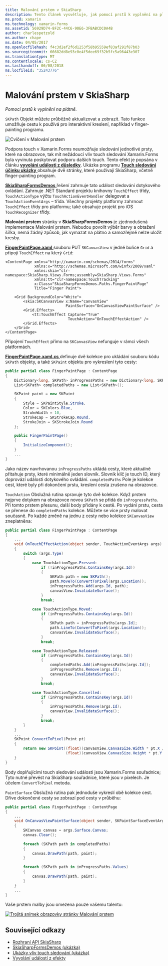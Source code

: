 ```yaml
---
title: Malování prstem v SkiaSharp
description: Tento článek vysvětluje, jak pomocí prstů k vyplnění na plátně SkiaSharp v aplikaci Xamarin.Forms a to ukazuje s ukázkový kód.
ms.prod: xamarin
ms.technology: xamarin-forms
ms.assetid: 56929D74-8F2C-44C6-90E6-3FBABCDC0A4B
author: charlespetzold
ms.author: chape
ms.date: 04/05/2017
ms.openlocfilehash: f4c3d2ef2f6d1253f58b95559ef83af291f87b03
ms.sourcegitcommit: 66682dd8e93c0e4f5dee69f32b5fc5a96443e307
ms.translationtype: MT
ms.contentlocale: cs-CZ
ms.lasthandoff: 06/08/2018
ms.locfileid: "35243776"
---
```

# <a name="finger-painting-in-skiasharp"></a>Malování prstem v SkiaSharp

_Pomocí prstů k vyplnění na plátně._

`SKPath` Objekt můžete průběžně aktualizovat a zobrazit. Tato funkce umožňuje cestu k používá pro interaktivní kreslení, například v finger-painting programu.

![](finger-paint-images/fingerpaintsample.png "Cvičení v Malování prstem")

Podpora touch v Xamarin.Forms neumožňuje sledování jednotlivé prsty, které na obrazovce, tak mít nežádoucí vliv touch sledování Xamarin.Forms byla vyvinuta poskytovat podporu dalších touch. Tento efekt je popsána v článku [ **vyvolání události z důsledky**](~/xamarin-forms/app-fundamentals/effects/touch-tracking.md). Ukázka programu [ **Touch sledování účinku ukázky** ](https://developer.xamarin.com/samples/xamarin-forms/Effects/TouchTrackingEffectDemos/) obsahuje dvě stránky, které používají SkiaSharp, včetně finger-painting program.

[ **SkiaSharpFormsDemos** ](https://developer.xamarin.com/samples/xamarin-forms/SkiaSharpForms/Demos/) řešení zahrnuje tato událost sledování dotykového ovládání. Zahrnuje .NET Standard projektu knihovny `TouchEffect` třídy, `TouchActionType` výčtu `TouchActionEventHandler` delegovat a `TouchActionEventArgs` – třída. Všechny projekty platformy zahrnout `TouchEffect` třídy pro platformu; také obsahuje projekt pro iOS `TouchRecognizer` třídy.

**Malování prstem** stránky v **SkiaSharpFormsDemos** je zjednodušená implementace Malování prstem. Nebudou povolit výběr barvy a obtažení šířka, nemá žádný způsob, jak vymazat na plátno a samozřejmě nelze uložit kresby.

[ **FingerPaintPage.xaml** ](https://github.com/xamarin/xamarin-forms-samples/blob/master/SkiaSharpForms/Demos/Demos/SkiaSharpFormsDemos/LinesAndPaths/FingerPaintPage.xaml) souboru PUT `SKCanvasView` v jedné buňce `Grid` a připojí `TouchEffect` na který `Grid`:

```xaml
<ContentPage xmlns="http://xamarin.com/schemas/2014/forms"
             xmlns:x="http://schemas.microsoft.com/winfx/2009/xaml"
             xmlns:skia="clr-namespace:SkiaSharp.Views.Forms;assembly=SkiaSharp.Views.Forms"
             xmlns:tt="clr-namespace:TouchTracking"
             x:Class="SkiaSharpFormsDemos.Paths.FingerPaintPage"
             Title="Finger Paint">

    <Grid BackgroundColor="White">
        <skia:SKCanvasView x:Name="canvasView"
                           PaintSurface="OnCanvasViewPaintSurface" />
        <Grid.Effects>
            <tt:TouchEffect Capture="True"
                            TouchAction="OnTouchEffectAction" />
        </Grid.Effects>
    </Grid>
</ContentPage>
```

Připojení `TouchEffect` přímo na `SKCanvasView` nefunguje v rámci všech platformách.

[ **FingerPaintPage.xaml.cs** ](https://github.com/xamarin/xamarin-forms-samples/blob/master/SkiaSharpForms/Demos/Demos/SkiaSharpFormsDemos/LinesAndPaths/FingerPaintPage.xaml.cs) definuje dvě kolekce pro ukládání souboru kódu `SKPath` objekty, a také `SKPaint` objektu pro vykreslení tyto cesty:

```csharp
public partial class FingerPaintPage : ContentPage
{
    Dictionary<long, SKPath> inProgressPaths = new Dictionary<long, SKPath>();
    List<SKPath> completedPaths = new List<SKPath>();

    SKPaint paint = new SKPaint
    {
        Style = SKPaintStyle.Stroke,
        Color = SKColors.Blue,
        StrokeWidth = 10,
        StrokeCap = SKStrokeCap.Round,
        StrokeJoin = SKStrokeJoin.Round
    };

    public FingerPaintPage()
    {
        InitializeComponent();
    }
    ...
}
```

Jako název navrhovanou `inProgressPaths` ukládá cesty, které aktuálně přitahuje prsty, které minimálně jeden slovník. Slovník klíč je touch ID, který doprovází události dotykového ovládání. `completedPaths` Pole je kolekce cest, které byly při dokončení prstu, kreslení cesta zrušeno na obrazovce.

`TouchAction` Obslužná rutina spravuje tyto dvě kolekce. Když prstem nejprve dotykem na obrazovce novou `SKPath` se přidá do `inProgressPaths`. Při tomto prstem přesunu, další body přidány k cestě. Po vydání prstu, cesta se přenese do `completedPaths` kolekce. Můžete se více prsty malovat současně. Po každé změně na jednu z cesty nebo kolekce `SKCanvasView` zneplatněna:

```csharp
public partial class FingerPaintPage : ContentPage
{
    ...
    void OnTouchEffectAction(object sender, TouchActionEventArgs args)
    {
        switch (args.Type)
        {
            case TouchActionType.Pressed:
                if (!inProgressPaths.ContainsKey(args.Id))
                {
                    SKPath path = new SKPath();
                    path.MoveTo(ConvertToPixel(args.Location));
                    inProgressPaths.Add(args.Id, path);
                    canvasView.InvalidateSurface();
                }
                break;

            case TouchActionType.Moved:
                if (inProgressPaths.ContainsKey(args.Id))
                {
                    SKPath path = inProgressPaths[args.Id];
                    path.LineTo(ConvertToPixel(args.Location));
                    canvasView.InvalidateSurface();
                }
                break;

            case TouchActionType.Released:
                if (inProgressPaths.ContainsKey(args.Id))
                {
                    completedPaths.Add(inProgressPaths[args.Id]);
                    inProgressPaths.Remove(args.Id);
                    canvasView.InvalidateSurface();
                }
                break;

            case TouchActionType.Cancelled:
                if (inProgressPaths.ContainsKey(args.Id))
                {
                    inProgressPaths.Remove(args.Id);
                    canvasView.InvalidateSurface();
                }
                break;
        }
    }
    ...
    SKPoint ConvertToPixel(Point pt)
    {
        return new SKPoint((float)(canvasView.CanvasSize.Width * pt.X / canvasView.Width),
                           (float)(canvasView.CanvasSize.Height * pt.Y / canvasView.Height));
    }
}
```

Body doplňujícími touch sledování události jsou Xamarin.Forms souřadnice; Tyto nutné převést na SkiaSharp souřadnice, které jsou v pixelech. Je účelem `ConvertToPixel` metoda.

`PaintSurface` Obslužná rutina pak jednoduše vykreslí obě kolekce cest. Dříve dokončené cesty se zobrazí pod cesty v průběhu:

```csharp
public partial class FingerPaintPage : ContentPage
{
    ,,,
    void OnCanvasViewPaintSurface(object sender, SKPaintSurfaceEventArgs args)
    {
        SKCanvas canvas = args.Surface.Canvas;
        canvas.Clear();

        foreach (SKPath path in completedPaths)
        {
            canvas.DrawPath(path, paint);
        }

        foreach (SKPath path in inProgressPaths.Values)
        {
            canvas.DrawPath(path, paint);
        }
    }
    ...
}
```

Vaše prstem malby jsou omezena pouze vašemu talentu:

[![](finger-paint-images/fingerpaint-small.png "Trojitá snímek obrazovky stránky Malování prstem")](finger-paint-images/fingerpaint-large.png#lightbox "Trojitá snímek obrazovky stránky prstem Malování")


## <a name="related-links"></a>Související odkazy

- [Rozhraní API SkiaSharp](https://developer.xamarin.com/api/root/SkiaSharp/)
- [SkiaSharpFormsDemos (ukázka)](https://developer.xamarin.com/samples/xamarin-forms/SkiaSharpForms/Demos/)
- [Ukázky vliv touch sledování (ukázka)](https://developer.xamarin.com/samples/xamarin-forms/Effects/TouchTrackingEffectDemos/)
- [Vyvolání událostí z efekty](~/xamarin-forms/app-fundamentals/effects/touch-tracking.md)

